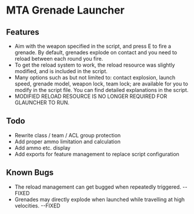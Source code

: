 MTA Grenade Launcher
=============
Features
--------
* Aim with the weapon specified in the script, and press E to fire a grenade. By default, grenades explode on contact and you need to reload between each round you fire.
* To get the reload system to work, the reload resource was slightly modified, and is included in the script.
* Many options such as but not limited to: contact explosion, launch speed, grenade model, weapon lock, team lock; are available for you to modify in the script file. You can find detailed explanations in the script.
* MODIFIED RELOAD RESOURCE IS NO LONGER REQUIRED FOR GLAUNCHER TO RUN.

Todo
--------
* Rewrite class / team / ACL group protection
* Add proper ammo limitation and calculation
* Add ammo etc. display
* Add exports for feature management to replace script configuration

Known Bugs
--------
* The reload management can get bugged when repeatedly triggered. --FIXED
* Grenades may directly explode when launched while travelling at high velocities. --FIXED
